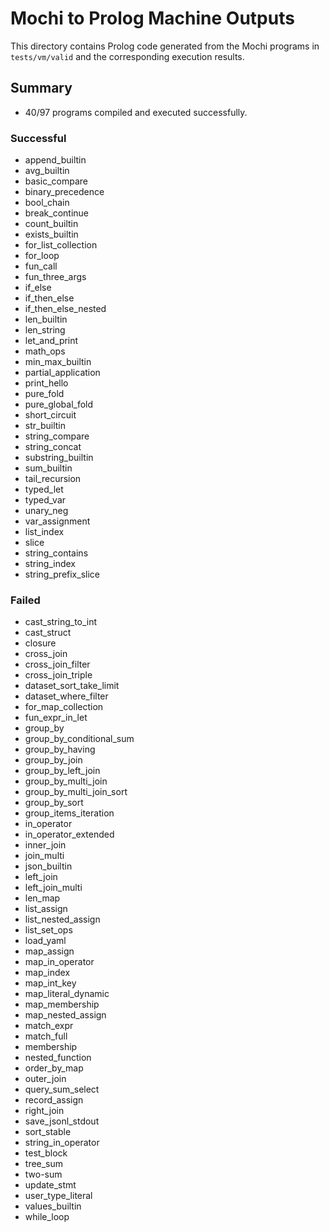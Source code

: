 # Mochi to Prolog Machine Outputs

This directory contains Prolog code generated from the Mochi programs in `tests/vm/valid` and the corresponding execution results.

## Summary

- 40/97 programs compiled and executed successfully.

### Successful
- append_builtin
- avg_builtin
- basic_compare
- binary_precedence
- bool_chain
- break_continue
- count_builtin
- exists_builtin
- for_list_collection
- for_loop
- fun_call
- fun_three_args
- if_else
- if_then_else
- if_then_else_nested
- len_builtin
- len_string
- let_and_print
- math_ops
- min_max_builtin
- partial_application
- print_hello
- pure_fold
- pure_global_fold
- short_circuit
- str_builtin
- string_compare
- string_concat
- substring_builtin
- sum_builtin
- tail_recursion
- typed_let
- typed_var
- unary_neg
- var_assignment
- list_index
- slice
- string_contains
- string_index
- string_prefix_slice

### Failed
- cast_string_to_int
- cast_struct
- closure
- cross_join
- cross_join_filter
- cross_join_triple
- dataset_sort_take_limit
- dataset_where_filter
- for_map_collection
- fun_expr_in_let
- group_by
- group_by_conditional_sum
- group_by_having
- group_by_join
- group_by_left_join
- group_by_multi_join
- group_by_multi_join_sort
- group_by_sort
- group_items_iteration
- in_operator
- in_operator_extended
- inner_join
- join_multi
- json_builtin
- left_join
- left_join_multi
- len_map
- list_assign
- list_nested_assign
- list_set_ops
- load_yaml
- map_assign
- map_in_operator
- map_index
- map_int_key
- map_literal_dynamic
- map_membership
- map_nested_assign
- match_expr
- match_full
- membership
- nested_function
- order_by_map
- outer_join
- query_sum_select
- record_assign
- right_join
- save_jsonl_stdout
 - sort_stable
 - string_in_operator
 - test_block
- tree_sum
- two-sum
- update_stmt
- user_type_literal
- values_builtin
- while_loop
